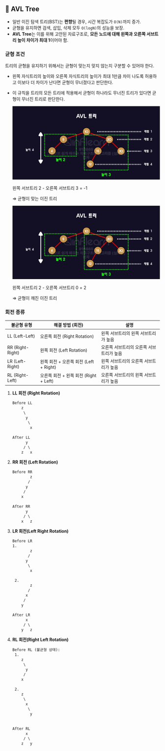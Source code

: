 ## 🌳 AVL Tree

- 일반 이진 탐색 트리(BST)는 **편향**될 경우, 시간 복잡도가 `O(N)`까지 증가.
- 균형을 유지하면 검색, 삽입, 삭제 모두 `O(logN)`의 성능을 보장.
- **AVL Tree**는 이를 위해 고안된 자료구조로, **모든 노드에 대해 왼쪽과 오른쪽 서브트리 높이 차이가 최대 1**이어야 함.

### 균형 조건

트리의 균형을 유지하기 위해서는 균형이 맞는지 맞지 않는지 구분할 수 있어야 한다. 

- 왼쪽 자식트리의 높이와 오른쪽 자식트리의 높이가 최대 1만큼 차이 나도록 허용하고 이보다 더 차이가 난다면 균형이 무너졌다고 판단한다.
- 이 규칙을 트리의 모든 트리에 적용해서 균형이 하나라도 무너진 트리가 있다면 균형이 무너진 트리로 판단한다.
    
    ![](../img/avlTree_1.png)
    
    왼쪽 서브트리 2 - 오른쪽 서브트리 3 = -1 
    
    ⇒ 균형이 맞는 이진 트리
    
    ![](../img/avlTree_1.png)
    
    왼쪽 서브트리 2 - 오른쪽 서브트리 0 = 2
    
    ⇒ 균형이 깨진 이진 트리
    

### 회전 종류

| 불균형 유형 | 해결 방법 (회전) | 설명 |
| --- | --- | --- |
| LL (Left-Left) | 오른쪽 회전 (Right Rotation) | 왼쪽 서브트리의 왼쪽 서브트리가 높음 |
| RR (Right-Right) | 왼쪽 회전 (Left Rotation) | 오른쪽 서브트리의 오른쪽 서브트리가 높음 |
| LR (Left-Right) | 왼쪽 회전 + 오른쪽 회전 (Left + Right) | 왼쪽 서브트리의 오른쪽 서브트리가 높음 |
| RL (Right-Left) | 오른쪽 회전 + 왼쪽 회전 (Right + Left) | 오른쪽 서브트리의 왼쪽 서브트리가 높음 |
1. **LL 회전 (Right Rotation)**
    
    ```
    Before LL
        z
         \
          y
           \
            x
            
    After LL
          y
         / \
        z   x
    
    ```
    

1. **RR 회전 (Left Rotation)**
    
    ```
    Before RR
            z
           /
          y
         /
        x
    
    After RR 
          y
         / \
        x   z
    ```
    

1. **LR 회전(Left Right Rotation)**
    
    ```
    Before LR
    1.
            z
           /
          y
           \
            x
           
     2.
            z
           /
          x
         /
        y
    
    After LR 
          x
         / \
        y   z
    ```
    

1. **RL 회전(Right Left Rotation)**
    
    ```
    Before RL (불균형 상태):
     1.
        z
         \
          y
         /
        x
      
     2.
        z
         \
          x
           \
            y   
        
    
    After RL
          x
         / \
        z   y
    ```
